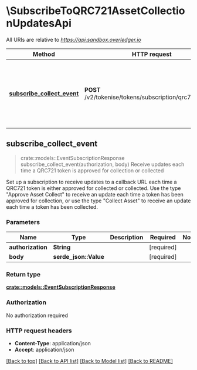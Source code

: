 # \SubscribeToQRC721AssetCollectionUpdatesApi

All URIs are relative to *https://api.sandbox.overledger.io*

Method | HTTP request | Description
------------- | ------------- | -------------
[**subscribe_collect_event**](SubscribeToQRC721AssetCollectionUpdatesApi.md#subscribe_collect_event) | **POST** /v2/tokenise/tokens/subscription/qrc721/collect | Receive updates each time a QRC721 token is approved for collection or collected



## subscribe_collect_event

> crate::models::EventSubscriptionResponse subscribe_collect_event(authorization, body)
Receive updates each time a QRC721 token is approved for collection or collected

Set up a subscription to receive updates to a callback URL each time a QRC721 token is either approved for collected or collected. Use the type \"Approve Asset Collect\" to receive an update each time a token has been approved for collection, or use the type \"Collect Asset\" to receive an update each time a token has been collected.

### Parameters


Name | Type | Description  | Required | Notes
------------- | ------------- | ------------- | ------------- | -------------
**authorization** | **String** |  | [required] |
**body** | **serde_json::Value** |  | [required] |

### Return type

[**crate::models::EventSubscriptionResponse**](EventSubscriptionResponse.md)

### Authorization

No authorization required

### HTTP request headers

- **Content-Type**: application/json
- **Accept**: application/json

[[Back to top]](#) [[Back to API list]](../README.md#documentation-for-api-endpoints) [[Back to Model list]](../README.md#documentation-for-models) [[Back to README]](../README.md)

